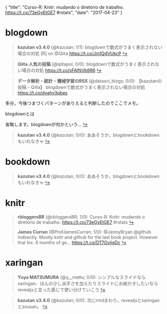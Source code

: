 {
  "title": "Curso-R: Knitr: mudando o diretório de trabalho. https://t.co/73eGyEtGE7 #rstats",
  "date": "2017-04-23"
}

# blogdown

> **kazutan v3.4.0** (@kazutan; 1/1): blogdownで数式がうまく表示されない場合の対処 [R] on @Qiita https://t.co/Jm1Q4VUkcP  [&#8618;](https://twitter.com/xieyihui/status/856004621172592641)

<!-- -->


> **Qiita 人気の投稿** (@qiitapoi; 0/0): blogdownで数式がうまく表示されない場合の対処 https://t.co/sFAINVb6R6  [&#8618;](https://twitter.com/xieyihui/status/856088036798455809)

<!-- -->


> **データ解析・統計・機械学習のRSS** (@datasci_blogs; 0/0): 【kazutanの投稿 - Qiita】 blogdownで数式がうまく表示されない場合の対処 https://t.co/dyahy3pbes
>
多分，今後つまづくパターンがありえると判断したのでここでメモ。
>
blogdownとは
>
省略します。blogdownが何かという…  [&#8618;](https://twitter.com/xieyihui/status/856010818558799872)

<!-- -->


> **kazutan v3.4.0** (@kazutan; 0/0): ああそうか，blogdownとbookdownもいれなきゃ  [&#8618;](https://twitter.com/xieyihui/status/855982581413818368)

<!-- -->


# bookdown

> **kazutan v3.4.0** (@kazutan; 0/0): ああそうか，blogdownとbookdownもいれなきゃ  [&#8618;](https://twitter.com/xieyihui/status/855982581413818368)

<!-- -->


# knitr

> **rbloggersBR** (@rbloggersBR; 1/0): Curso-R: Knitr: mudando o diretório de trabalho. https://t.co/73eGyEtGE7 #rstats  [&#8618;](https://twitter.com/xieyihui/status/856235147259203590)

<!-- -->


> **James Curran** (@ProfJamesCurran; 1/0): @JennyBryan @github Indirectly. Mostly knitr and github for the last book project. However that Inc. 6 months of ge… https://t.co/DT7GvligDc  [&#8618;](https://twitter.com/xieyihui/status/855993198342094850)

<!-- -->


# xaringan

> **Yuya MATSUMURA** (@y__mattu; 0/0): シンプルなスライドならxaringan、ほんの少し派手さを加えたりスライドにお絵かきしたいならrevealjsと言った感じで使い分けていこう  [&#8618;](https://twitter.com/xieyihui/status/856026717562912768)

<!-- -->


> **kazutan v3.4.0** (@kazutan; 0/0): 次にrmdまわり。revealjsとxaringanとzousan。  [&#8618;](https://twitter.com/xieyihui/status/855981268810350592)

<!-- -->


